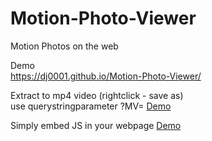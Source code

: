 # Motion-Photo-Viewer
Motion Photos on the web  
  
Demo  
https://dj0001.github.io/Motion-Photo-Viewer/ 
  
Extract to mp4 video (rightclick - save as)  
use querystringparameter ?MV=  [Demo](https://dj0001.github.io/Motion-Photo-Viewer/?MV=https://upload.wikimedia.org/wikipedia/commons/e/e4/MVIMG_20180211_141455.jpg)

Simply embed JS in your webpage  [Demo](https://dj0001.github.io/Motion-Photo-Viewer/test.htm)
